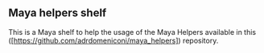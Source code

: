 ## Maya helpers shelf

This is a Maya shelf to help the usage of the Maya Helpers available in this ([https://github.com/adrdomeniconi/maya_helpers]) repository.
